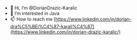- 👋 Hi, I’m @DorianDrazic-Karalic
- 👀 I’m interested in Java
- 📫 How to reach me [https://www.linkedin.com/in/dorian-dra%C5%BEi%C4%87-karali%C4%87](https://www.linkedin.com/in/dorian-drazic-karalic/)

